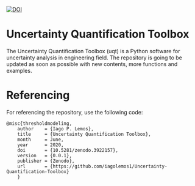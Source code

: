 [![DOI](https://zenodo.org/badge/DOI/10.5281/zenodo.3922157.svg)](https://doi.org/10.5281/zenodo.3922157)

# Uncertainty Quantification Toolbox
The Uncertainty Quantification Toolbox (uqt) is a Python software for uncertainty analysis in engineering field. The repository is going to be updated as soon as possible with new contents, more functions and examples.

# Referencing
For referencing the repository, use the following code:
```
@misc{thresholdmodeling,
    author    = {Iago P. Lemos},
    title     = {Uncertainty Quantification Toolbox},
    month     = June,
    year      = 2020,
    doi       = {10.5281/zenodo.3922157},
    version   = {0.0.1},
    publisher = {Zenodo},
    url       = {https://github.com/iagolemos1/Uncertainty-Quantification-Toolbox}
    }
 ```
